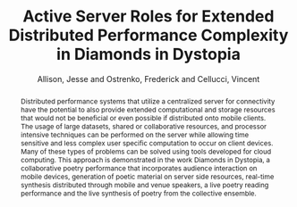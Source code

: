 --- 
title: "Active Server Roles for Extended Distributed Performance Complexity in Diamonds in Dystopia" 
abstract: "Distributed performance systems that utilize a centralized server for connectivity have the potential to also provide extended computational and storage resources that would not be beneficial or even possible if distributed onto mobile clients. The usage of large datasets, shared or collaborative resources, and processor intensive techniques can be performed on the server while allowing time sensitive and less complex user specific computation to occur on client devices. Many of these types of problems can be solved using tools developed for cloud computing. This approach is demonstrated in the work Diamonds in Dystopia, a collaborative poetry performance that incorporates audience interaction on mobile devices, generation of poetic material on server side resources, real-time synthesis distributed through mobile and venue speakers, a live poetry reading performance and the live synthesis of poetry from the collective ensemble." 
address: "London" 
author: "Allison, Jesse and Ostrenko, Frederick and Cellucci, Vincent"
webAuthor: "Jesse Allison, Frederick Ostrenko, Vincent Cellucci" 
booktitle: "Proceedings of the International Web Audio Conference" 
editor: "Thalmann, Florian and Ewert, Sebastian" 
month: "August"
pages: "" 
publisher: "Queen Mary University of London" 
series: "WAC '17"
track: "Paper"  
year: "2017" 
id: "2017_80" 
tags: year2017
media: https://youtu.be/BhL3J5hcwNE?t=8758 
pdflink: /_data/papers/pdf/2017/2017_80.pdf
ISSN: 2663-5844
---